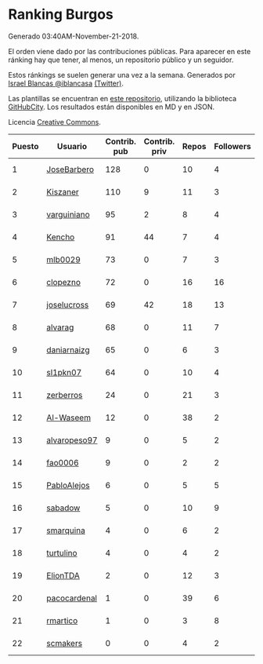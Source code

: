 # Ranking Burgos

Generado 03:40AM-November-21-2018.

El orden viene dado por las contribuciones públicas. Para aparecer en este ránking hay que tener, al menos, un repositorio público y un seguidor.

Estos ránkings se suelen generar una vez a la semana. Generados por [Israel Blancas @iblancasa](https://github.com/iblancasa/) [(Twitter)](https://twitter.com/iblancasa).

Las plantillas se encuentran en [este repositorio](https://github.com/iblancasa/GH-Spanish-Ranking), utilizando la biblioteca [GitHubCity](https://github.com/iblancasa/GitHubCity). Los resultados están disponibles en MD y en JSON.

Licencia [Creative Commons](https://creativecommons.org/licenses/by/4.0/).

| Puesto   |  Usuario  | Contrib. pub | Contrib. priv |Repos| Followers | Desde |  Avatar  |
|----------|-----------|--------------|---------------|-----|-----------|-------|----------|
|1|[JoseBarbero](https://github.com/JoseBarbero)|128|0|10|4|2016-02-25|![JoseBarbero]()|
|2|[Kiszaner](https://github.com/Kiszaner)|110|9|11|3|2014-10-08|![Kiszaner]()|
|3|[varguiniano](https://github.com/varguiniano)|95|2|8|4|2013-03-03|![varguiniano]()|
|4|[Kencho](https://github.com/Kencho)|91|44|7|4|2012-07-11|![Kencho]()|
|5|[mlb0029](https://github.com/mlb0029)|73|0|7|3|2016-10-25|![mlb0029]()|
|6|[clopezno](https://github.com/clopezno)|72|0|16|16|2012-02-20|![clopezno]()|
|7|[joselucross](https://github.com/joselucross)|69|42|18|13|2015-08-27|![joselucross]()|
|8|[alvarag](https://github.com/alvarag)|68|0|11|7|2014-11-21|![alvarag]()|
|9|[daniarnaizg](https://github.com/daniarnaizg)|65|0|6|3|2016-10-24|![daniarnaizg]()|
|10|[sl1pkn07](https://github.com/sl1pkn07)|64|0|10|4|2010-11-01|![sl1pkn07]()|
|11|[zerberros](https://github.com/zerberros)|24|0|21|3|2013-11-13|![zerberros]()|
|12|[Al-Waseem](https://github.com/Al-Waseem)|12|0|38|2|2013-12-26|![Al-Waseem]()|
|13|[alvaropeso97](https://github.com/alvaropeso97)|9|0|5|2|2016-10-23|![alvaropeso97]()|
|14|[fao0006](https://github.com/fao0006)|9|0|2|2|2017-10-31|![fao0006]()|
|15|[PabloAlejos](https://github.com/PabloAlejos)|6|0|5|5|2014-10-09|![PabloAlejos]()|
|16|[sabadow](https://github.com/sabadow)|5|0|10|9|2012-02-08|![sabadow]()|
|17|[smarquina](https://github.com/smarquina)|4|0|6|2|2015-04-29|![smarquina]()|
|18|[turtulino](https://github.com/turtulino)|4|0|4|2|2011-08-25|![turtulino]()|
|19|[ElionTDA](https://github.com/ElionTDA)|2|0|12|3|2013-09-21|![ElionTDA]()|
|20|[pacocardenal](https://github.com/pacocardenal)|1|0|39|6|2013-09-12|![pacocardenal]()|
|21|[rmartico](https://github.com/rmartico)|1|0|3|8|2012-10-11|![rmartico]()|
|22|[scmakers](https://github.com/scmakers)|0|0|4|2|2017-04-05|![scmakers]()|
